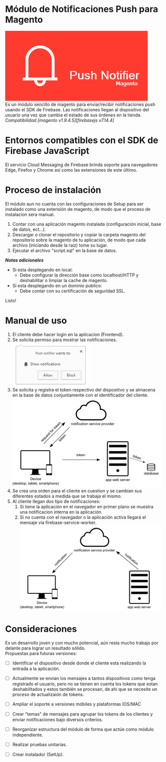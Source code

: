 # Módulo de Notificaciones Push para Magento  
![Logo](/src/logo.png)  
Es un módulo sencillo de magento para enviar/recibir notificaciones push usando el SDK de Firebase. Las notificaciones llegan al dispositivo del usuario una vez que cambia el estado de sus órdenes en la tienda.  
*Compatibilidad [magento v1.9.4.5][firebasejs v7.14.4]*

# Entornos compatibles con el SDK de Firebase JavaScript
El servicio Cloud Messaging de Firebase brinda soporte para navegadores Edge, Firefox y Chrome así como las extensiones de este último.

# Proceso de instalación
El módulo aun no cuenta con las configuraciones de Setup para ser instalado como una extensión de magento, de modo que el proceso de instalacion sera manual.

1. Contar con una aplicación magento instalada (configuración inicial, base de datos, ect...).
1. Descargar o clonar el repositorio y copiar la carpeta magento del repositorio sobre la magento de tu aplicación, de modo que cada archivo (iniciando desde la raíz) tome su lugar.
1. Ejecutar el archivo "script.sql" en la base de datos. 

***Notas adicionales***  
* Si esta desplegando en local:
  * Debe configurar la dirección base como localhost/HTTP y deshabilitar o limpiar la cache de magento.
* Si esta desplegando en un dominio publico:
  * Debe contar con su certificación de seguridad SSL.

Listo!

# Manual de uso
1. El cliente debe hacer login en la aplicacion (Frontend).
1. Se solicita permiso para mostrar las notificaciones.  
![Logo](/src/opt_in_web.png)  
1. Se solicita y registra el token respectivo del dispositivo y se almacena en la base de datos conjuntamente con el identificador del cliente.  
![Logo](/src/token_gen_and_save.png)  
1. Se crea una orden para el cliente en cuestion y se cambian sus diferentes estados a medida que se trabaja el mismo.
1. Al cliente llegan dos tipo de notificaciones:
   1. Si tiene la aplicación en el navegador en primer plano se muestra una notificacion interna en la aplicación.
   1. Si no cuenta con el navegador o la aplicación activa llegará el mensaje via firebase-service-worker.  
![Logo](/src/push_send.png)  

# Consideraciones
Es un desarrollo joven y con mucho potencial, aún resta mucho trabajo por delante para lograr un resultado sólido.   
Propuestas para futuras versiones:  
- [ ] Identificar el dispositivo desde donde el cliente esta realizando la entrada a la aplicación.  
- [ ] Actualmente se envian los mensajes a tantos dispositivos como tenga registrado el usuario, pero no se tienen en cuenta los tokens que estan deshabilitados y estos también se procesan, de ahi que se necesite un proceso de actualizaión de tokens.  
- [ ] Ampliar el soporte a versiones móbiles y plataformas IOS/MAC  
- [ ] Crear "temas" de mensajes para agrupar los tokens de los clientes y enviar notificaciones bajo diversos criterios.  
- [ ] Reorganizar estructura del módulo de forma que actúe como módulo independiente.  
- [ ] Realizar pruebas unitarias.  
- [ ] Crear instalador (SetUp).  

